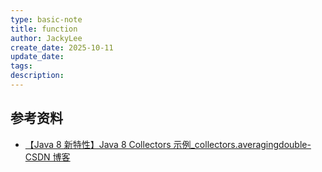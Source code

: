 ```yaml
---
type: basic-note
title: function
author: JackyLee
create_date: 2025-10-11
update_date:
tags:
description:
---
```


## 参考资料

- [【Java 8 新特性】Java 8 Collectors 示例\_collectors.averagingdouble-CSDN 博客](https://blog.csdn.net/qq_31635851/article/details/116057696)
